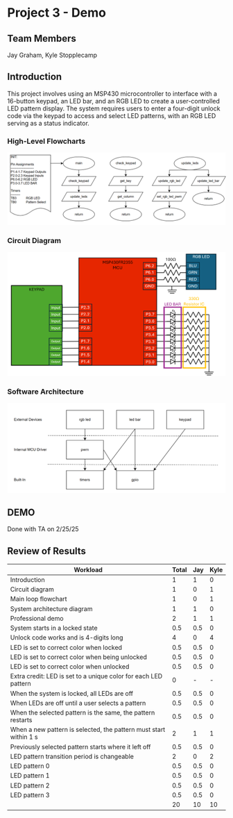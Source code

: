 # Project 3 - Demo

## Team Members
Jay Graham, Kyle Stopplecamp

## Introduction
This project involves using an MSP430 microcontroller to interface with a 16-button keypad, an LED bar, and an RGB LED to create a user-controlled LED pattern display. The system requires users to enter a four-digit unlock code via the keypad to access and select LED patterns, with an RGB LED serving as a status indicator. 

### High-Level Flowcharts
![High-Level Flowcharts](project3_flowchart.png)

### Circuit Diagram
![Circuit Diagram](project3_circuit_diagram.png)

### Software Architecture
![Software Architecture](project3_architecture.png)

## DEMO
Done with TA on 2/25/25

## Review of Results
| Workload                                                          | Total |    Jay    |    Kyle   |
|-------------------------------------------------------------------|-------|-----------|-----------|
|Introduction                                                       | 1     |     1     |     0     |
|Circuit diagram                                                    | 1     |     0     |     1     |
|Main loop flowchart                                                | 1     |     0     |     1     |
|System architecture diagram                                        | 1     |     1     |     0     |
|Professional demo                                                  | 2     |     1     |     1     |
|System starts in a locked state                                    | 0.5   |    0.5    |     0     |
|Unlock code works and is 4-digits long                             | 4     |     0     |     4     |
|LED is set to correct color when locked                            | 0.5   |    0.5    |     0     |
|LED is set to correct color when being unlocked                    | 0.5   |    0.5    |     0     |
|LED is set to correct color when unlocked                          | 0.5   |    0.5    |     0     |
|Extra credit: LED is set to a unique color for each LED pattern    | 0     |     -     |     -     |
|When the system is locked, all LEDs are off                        | 0.5   |    0.5    |     0     |
|When LEDs are off until a user selects a pattern                   | 0.5   |    0.5    |     0     |
|When the selected pattern is the same, the pattern restarts        | 0.5   |    0.5    |     0     |
|When a new pattern is selected, the pattern must start within 1 s  | 2     |     1     |     1     |
|Previously selected pattern starts where it left off               | 0.5   |    0.5    |     0     |
|LED pattern transition period is changeable                        | 2     |     0     |     2     |
|LED pattern 0                                                      | 0.5   |    0.5    |     0     |
|LED pattern 1                                                      | 0.5   |    0.5    |     0     |
|LED pattern 2                                                      | 0.5   |    0.5    |     0     |
|LED pattern 3                                                      | 0.5   |    0.5    |     0     |
|                                                                   | 20    |    10     |    10     |
